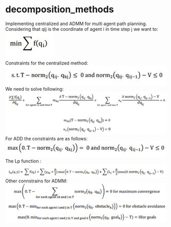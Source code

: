 # decomposition_methods
Implementing centralized and ADMM for multi agent path planning. Considering that qij is the coordinate of agent i in time step j we want to:<br />
![](https://github.com/BanafshehKarimian/decomposition_methods/blob/main/img/main.JPG)<br />
Constraints for the centralized method:<br />
![](https://github.com/BanafshehKarimian/decomposition_methods/blob/main/img/centralized%20constraints.JPG)<br />
We need to solve following:<br />
![](https://github.com/BanafshehKarimian/decomposition_methods/blob/main/img/centralized%20system%20inequality.JPG)<br />
For ADD the constraints are as follows:<br />
![](https://github.com/BanafshehKarimian/decomposition_methods/blob/main/img/ADMM%20constraints.JPG)<br />
The Lp function : <br />
![](https://github.com/BanafshehKarimian/decomposition_methods/blob/main/img/Lp.JPG)<br />
Other connstrains for ADMM:<br />
![](https://github.com/BanafshehKarimian/decomposition_methods/blob/main/img/other%20constraints%20ADMM%20format.JPG)<br />
